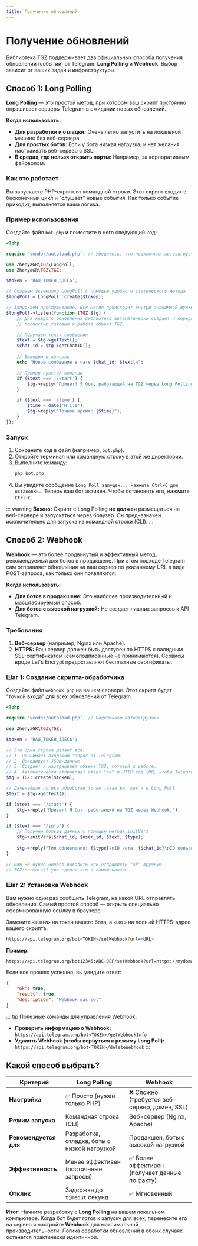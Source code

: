 ```yaml
---
title: Получение обновлений
---
```



# Получение обновлений

Библиотека TGZ поддерживает два официальных способа получения обновлений (событий) от Telegram: **Long Polling** и **Webhook**. Выбор зависит от ваших задач и инфраструктуры.

## Способ 1: Long Polling

**Long Polling** — это простой метод, при котором ваш скрипт постоянно опрашивает серверы Telegram в ожидании новых обновлений.

**Когда использовать:**
*   **Для разработки и отладки:** Очень легко запустить на локальной машине без веб-сервера.
*   **Для простых ботов:** Если у бота низкая нагрузка, и нет желания настраивать веб-сервер с SSL.
*   **В средах, где нельзя открыть порты:** Например, за корпоративным файрволом.

### Как это работает

Вы запускаете PHP-скрипт из командной строки. Этот скрипт входит в бесконечный цикл и "слушает" новые события. Как только событие приходит, выполняется ваша логика.

### Пример использования

Создайте файл `bot.php` и поместите в него следующий код:

```php
<?php

require 'vendor/autoload.php'; // Убедитесь, что подключили автозагрузчик Composer

use ZhenyaGR\TGZ\LongPoll;
use ZhenyaGR\TGZ\TGZ;

$token = 'ВАШ_ТОКЕН_ЗДЕСЬ';

// Создаем экземпляр LongPoll с помощью удобного статического метода
$longPoll = LongPoll::create($token);

// Запускаем прослушивание. Вся магия происходит внутри анонимной функции.
$longPoll->listen(function (TGZ $tg) {
    // Для каждого обновления библиотека автоматически создает и передает вам 
    // полностью готовый к работе объект TGZ.

    // Получаем текст сообщения
    $text = $tg->getText();
    $chat_id = $tg->getChatID();
    
    // Выводим в консоль
    echo "Новое сообщение в чате $chat_id: $text\n";

    // Пример простой команды
    if ($text === '/start') {
        $tg->reply('Привет! Я бот, работающий на TGZ через Long Polling.');
    }

    if ($text === '/time') {
        $time = date('H:i:s');
        $tg->reply("Точное время: {$time}");
    }
});
```

### Запуск

1.  Сохраните код в файл (например, `bot.php`).
2.  Откройте терминал или командную строку в этой же директории.
3.  Выполните команду:
    ```bash
    php bot.php
    ```
4.  Вы увидите сообщение `Long Poll запущен... Нажмите Ctrl+C для остановки.`. Теперь ваш бот активен. Чтобы остановить его, нажмите `Ctrl+C`.

::: warning **Важно:**
Скрипт с Long Polling **не должен** размещаться на веб-сервере и запускаться через браузер. Он предназначен исключительно для запуска из командной строки (CLI).
:::
## Способ 2: Webhook

**Webhook** — это более продвинутый и эффективный метод, рекомендуемый для ботов в продакшене. При этом подходе Telegram сам отправляет обновления на ваш сервер по указанному URL в виде POST-запроса, как только они появляются.

**Когда использовать:**
*   **Для ботов в продакшене:** Это наиболее производительный и масштабируемый способ.
*   **Для ботов с высокой нагрузкой:** Не создает лишних запросов к API Telegram.

### Требования
1.  **Веб-сервер** (например, Nginx или Apache).
2.  **HTTPS:** Ваш сервер должен быть доступен по HTTPS с валидным SSL-сертификатом (самоподписанные не принимаются). Сервисы вроде Let's Encrypt предоставляют бесплатные сертификаты.

### Шаг 1: Создание скрипта-обработчика

Создайте файл `webhook.php` на вашем сервере. Этот скрипт будет "точкой входа" для всех обновлений от Telegram.

```php
<?php

require 'vendor/autoload.php'; // Подключаем автозагрузчик

use ZhenyaGR\TGZ\TGZ;

$token = 'ВАШ_ТОКЕН_ЗДЕСЬ';

// Эта одна строка делает всё:
// 1. Принимает входящий запрос от Telegram.
// 2. Декодирует JSON-данные.
// 3. Создает и настраивает объект TGZ, готовый к работе.
// 4. Автоматически отправляет ответ "ok" и HTTP-код 200, чтобы Telegram знал, что обновление получено.
$tg = TGZ::create($token);

// Дальнейшая логика обработки точно такая же, как и в Long Poll
$text = $tg->getText();

if ($text === '/start') {
    $tg->reply('Привет! Я бот, работающий на TGZ через Webhook.');
}

if ($text === '/info') {
    // Получим больше данных с помощью метода initVars
    $tg->initVars($chat_id, $user_id, $text, $type);
    
    $tg->reply("Тип обновления: {$type}\nID чата: {$chat_id}\nID пользователя: {$user_id}");
}

// Вам не нужно ничего выводить или отправлять "ok" вручную. 
// TGZ::create() уже сделал это в самом начале.
```

### Шаг 2: Установка Webhook

Вам нужно один раз сообщить Telegram, на какой URL отправлять обновления. Самый простой способ — открыть специально сформированную ссылку в браузере.

Замените `<TOKEN>` на токен вашего бота, а `<URL>` на полный HTTPS-адрес вашего скрипта.

```bash
https://api.telegram.org/bot<TOKEN>/setWebhook?url=<URL>
```

**Пример:**
```bash
https://api.telegram.org/bot12345:ABC-DEF/setWebhook?url=https://mydomain.com/bots/webhook.php
```

Если все прошло успешно, вы увидите ответ:
```json
{
    "ok": true,
    "result": true,
    "description": "Webhook was set"
}
```

::: tip Полезные команды для управления Webhook:
*   **Проверить информацию о Webhook:**
    `https://api.telegram.org/bot<TOKEN>/getWebhookInfo`
*   **Удалить Webhook (чтобы вернуться к режиму Long Poll):**
    `https://api.telegram.org/bot<TOKEN>/deleteWebhook`
:::


## Какой способ выбрать?

| Критерий              | Long Polling                                 | Webhook                                       |
|-----------------------|----------------------------------------------|-----------------------------------------------|
| **Настройка**         | ✅ Просто (нужен только PHP)                  | ❌ Сложно (требуется веб-сервер, домен, SSL)   |
| **Режим запуска**     | Командная строка (CLI)                       | Веб-сервер (Nginx, Apache)                    |
| **Рекомендуется для** | Разработка, отладка, боты с низкой нагрузкой | Продакшен, боты с высокой нагрузкой           |
| **Эффективность**     | Менее эффективен (постоянные запросы)        | ✅ Более эффективен (получает данные по факту) |
| **Отклик**            | Задержка до `timeout` секунд                 | ✅ Мгновенный                                  |

**Итог:** Начните разработку с **Long Polling** на вашем локальном компьютере. Когда бот будет готов к запуску для всех, перенесите его на сервер и настройте **Webhook** для максимальной производительности. Логика обработки обновлений в обоих случаях останется практически идентичной.